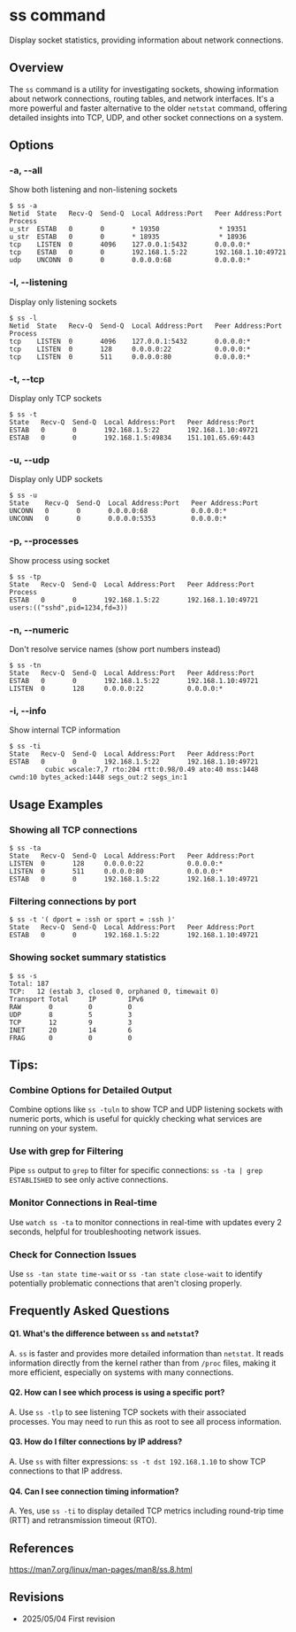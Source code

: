 # ss command

Display socket statistics, providing information about network connections.

## Overview

The `ss` command is a utility for investigating sockets, showing information about network connections, routing tables, and network interfaces. It's a more powerful and faster alternative to the older `netstat` command, offering detailed insights into TCP, UDP, and other socket connections on a system.

## Options

### **-a, --all**

Show both listening and non-listening sockets

```console
$ ss -a
Netid  State   Recv-Q  Send-Q  Local Address:Port   Peer Address:Port  Process
u_str  ESTAB   0       0       * 19350               * 19351
u_str  ESTAB   0       0       * 18935               * 18936
tcp    LISTEN  0       4096    127.0.0.1:5432       0.0.0.0:*
tcp    ESTAB   0       0       192.168.1.5:22       192.168.1.10:49721
udp    UNCONN  0       0       0.0.0.0:68           0.0.0.0:*
```

### **-l, --listening**

Display only listening sockets

```console
$ ss -l
Netid  State   Recv-Q  Send-Q  Local Address:Port   Peer Address:Port  Process
tcp    LISTEN  0       4096    127.0.0.1:5432       0.0.0.0:*
tcp    LISTEN  0       128     0.0.0.0:22           0.0.0.0:*
tcp    LISTEN  0       511     0.0.0.0:80           0.0.0.0:*
```

### **-t, --tcp**

Display only TCP sockets

```console
$ ss -t
State   Recv-Q  Send-Q  Local Address:Port   Peer Address:Port
ESTAB   0       0       192.168.1.5:22       192.168.1.10:49721
ESTAB   0       0       192.168.1.5:49834    151.101.65.69:443
```

### **-u, --udp**

Display only UDP sockets

```console
$ ss -u
State    Recv-Q  Send-Q  Local Address:Port   Peer Address:Port
UNCONN   0       0       0.0.0.0:68           0.0.0.0:*
UNCONN   0       0       0.0.0.0:5353         0.0.0.0:*
```

### **-p, --processes**

Show process using socket

```console
$ ss -tp
State   Recv-Q  Send-Q  Local Address:Port   Peer Address:Port   Process
ESTAB   0       0       192.168.1.5:22       192.168.1.10:49721  users:(("sshd",pid=1234,fd=3))
```

### **-n, --numeric**

Don't resolve service names (show port numbers instead)

```console
$ ss -tn
State   Recv-Q  Send-Q  Local Address:Port   Peer Address:Port
ESTAB   0       0       192.168.1.5:22       192.168.1.10:49721
LISTEN  0       128     0.0.0.0:22           0.0.0.0:*
```

### **-i, --info**

Show internal TCP information

```console
$ ss -ti
State   Recv-Q  Send-Q  Local Address:Port   Peer Address:Port
ESTAB   0       0       192.168.1.5:22       192.168.1.10:49721
         cubic wscale:7,7 rto:204 rtt:0.98/0.49 ato:40 mss:1448 cwnd:10 bytes_acked:1448 segs_out:2 segs_in:1
```

## Usage Examples

### Showing all TCP connections

```console
$ ss -ta
State   Recv-Q  Send-Q  Local Address:Port   Peer Address:Port
LISTEN  0       128     0.0.0.0:22           0.0.0.0:*
LISTEN  0       511     0.0.0.0:80           0.0.0.0:*
ESTAB   0       0       192.168.1.5:22       192.168.1.10:49721
```

### Filtering connections by port

```console
$ ss -t '( dport = :ssh or sport = :ssh )'
State   Recv-Q  Send-Q  Local Address:Port   Peer Address:Port
ESTAB   0       0       192.168.1.5:22       192.168.1.10:49721
```

### Showing socket summary statistics

```console
$ ss -s
Total: 187
TCP:   12 (estab 3, closed 0, orphaned 0, timewait 0)
Transport Total     IP        IPv6
RAW       0         0         0
UDP       8         5         3
TCP       12        9         3
INET      20        14        6
FRAG      0         0         0
```

## Tips:

### Combine Options for Detailed Output

Combine options like `ss -tuln` to show TCP and UDP listening sockets with numeric ports, which is useful for quickly checking what services are running on your system.

### Use with grep for Filtering

Pipe `ss` output to `grep` to filter for specific connections: `ss -ta | grep ESTABLISHED` to see only active connections.

### Monitor Connections in Real-time

Use `watch ss -ta` to monitor connections in real-time with updates every 2 seconds, helpful for troubleshooting network issues.

### Check for Connection Issues

Use `ss -tan state time-wait` or `ss -tan state close-wait` to identify potentially problematic connections that aren't closing properly.

## Frequently Asked Questions

#### Q1. What's the difference between `ss` and `netstat`?
A. `ss` is faster and provides more detailed information than `netstat`. It reads information directly from the kernel rather than from `/proc` files, making it more efficient, especially on systems with many connections.

#### Q2. How can I see which process is using a specific port?
A. Use `ss -tlp` to see listening TCP sockets with their associated processes. You may need to run this as root to see all process information.

#### Q3. How do I filter connections by IP address?
A. Use `ss` with filter expressions: `ss -t dst 192.168.1.10` to show TCP connections to that IP address.

#### Q4. Can I see connection timing information?
A. Yes, use `ss -ti` to display detailed TCP metrics including round-trip time (RTT) and retransmission timeout (RTO).

## References

https://man7.org/linux/man-pages/man8/ss.8.html

## Revisions

- 2025/05/04 First revision